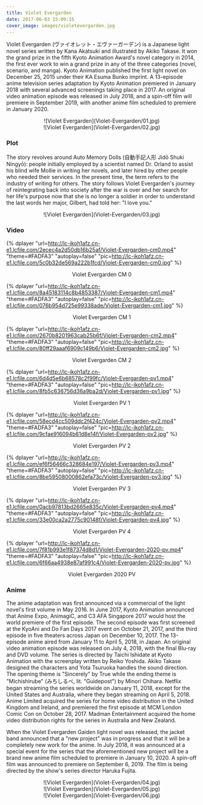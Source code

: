 ```yaml
---
title: Violet Evergarden
date: 2017-06-03 15:09:15
cover_image: images/violetevergarden.jpg
---
```

Violet Evergarden (ヴァイオレット・エヴァーガーデン) is a Japanese light novel series written by Kana Akatsuki and illustrated by Akiko Takase. It won the grand prize in the fifth Kyoto Animation Award's novel category in 2014, the first ever work to win a grand prize in any of the three categories (novel, scenario, and manga). Kyoto Animation published the first light novel on December 25, 2015 under their KA Esuma Bunko imprint.  A 13-episode anime television series adaptation by Kyoto Animation premiered in January 2018 with several advanced screenings taking place in 2017. An original video animation episode was released in July 2018, and a spin-off film will premiere in September 2019, with another anime film scheduled to premiere in January 2020.

<center>![Violet Evergarden](Violet-Evergarden/01.jpg)</center>

<center>![Violet Evergarden](Violet-Evergarden/02.jpg)</center>

### Plot
The story revolves around Auto Memory Dolls (自動手記人形 Jidō Shuki Ningyō): people initially employed by a scientist named Dr. Orland to assist his blind wife Mollie in writing her novels, and later hired by other people who needed their services. In the present time, the term refers to the industry of writing for others. The story follows Violet Evergarden's journey of reintegrating back into society after the war is over and her search for her life's purpose now that she is no longer a soldier in order to understand the last words her major, Gilbert, had told her: "I love you."

<center>![Violet Evergarden](Violet-Evergarden/03.jpg)</center>

### Video
{% dplayer "url=http://lc-ikoh1afz.cn-e1.lcfile.com/2ecec4a2d50db16b25af/Violet-Evergarden-cm0.mp4"  "theme=#FADFA3" "autoplay=false" "pic=http://lc-ikoh1afz.cn-e1.lcfile.com/5c0b32de569a222b1fcd/Violet-Evergarden-cm0.jpg" %}
<center>Violet Evergarden CM 0</center>

{% dplayer "url=http://lc-ikoh1afz.cn-e1.lcfile.com/8a45183114c8b4853387/Violet-Evergarden-cm1.mp4"  "theme=#FADFA3" "autoplay=false" "pic=http://lc-ikoh1afz.cn-e1.lcfile.com/076b954d725e99338ade/Violet-Evergarden-cm1.jpg" %}
<center>Violet Evergarden CM 1</center>

{% dplayer "url=http://lc-ikoh1afz.cn-e1.lcfile.com/2670b8201963cab25b6f/Violet-Evergarden-cm2.mp4"  "theme=#FADFA3" "autoplay=false" "pic=http://lc-ikoh1afz.cn-e1.lcfile.com/80ff29aaaf6909c149b6/Violet-Evergarden-cm2.jpg" %}
<center>Violet Evergarden CM 2</center>

{% dplayer "url=http://lc-ikoh1afz.cn-e1.lcfile.com/6d4d5e6b68578c2f99fc/Violet-Evergarden-pv1.mp4"  "theme=#FADFA3" "autoplay=false" "pic=http://lc-ikoh1afz.cn-e1.lcfile.com/8fb5c636756d36a9ba2d/Violet-Evergarden-pv1.jpg" %}
<center>Violet Evergarden PV 1</center>

{% dplayer "url=http://lc-ikoh1afz.cn-e1.lcfile.com/58ecd4cc509ddc2f424c/Violet-Evergarden-pv2.mp4"  "theme=#FADFA3" "autoplay=false" "pic=http://lc-ikoh1afz.cn-e1.lcfile.com/9cfae916094b61d8e14f/Violet-Evergarden-pv2.jpg" %}
<center>Violet Evergarden PV 2</center>


{% dplayer "url=http://lc-ikoh1afz.cn-e1.lcfile.com/ef6f56466c328684e197/Violet-Evergarden-pv3.mp4"  "theme=#FADFA3" "autoplay=false" "pic=http://lc-ikoh1afz.cn-e1.lcfile.com/8be59508000862efa73c/Violet-Evergarden-pv3.jpg" %}
<center>Violet Evergarden PV 3</center>

{% dplayer "url=http://lc-ikoh1afz.cn-e1.lcfile.com/0acb97813bd2665e835c/Violet-Evergarden-pv4.mp4"  "theme=#FADFA3" "autoplay=false" "pic=http://lc-ikoh1afz.cn-e1.lcfile.com/33e00ca2a2775c90148f/Violet-Evergarden-pv4.jpg" %}
<center>Violet Evergarden PV 4</center>

{% dplayer "url=http://lc-ikoh1afz.cn-e1.lcfile.com/7f81b993e1f87374d8d1/Violet-Evergarden-2020-pv.mp4"  "theme=#FADFA3" "autoplay=false" "pic=http://lc-ikoh1afz.cn-e1.lcfile.com/6f66aa4938e87af991c4/Violet-Evergarden-2020-pv.jpg" %}
<center>Violet Evergarden 2020 PV</center>

### Anime
The anime adaptation was first announced via a commercial of the light novel's first volume in May 2016. In June 2017, Kyoto Animation announced that Anime Expo, AnimagiC, and C3 AFA Singapore 2017 would host the world premiere of the first episode. The second episode was first screened at the KyoAni and Do Fan Days 2017 event on October 21, 2017, and the third episode in five theaters across Japan on December 10, 2017. The 13-episode anime aired from January 11 to April 5, 2018, in Japan. An original video animation episode was released on July 4, 2018, with the final Blu-ray and DVD volume. The series is directed by Taichi Ishidate at Kyoto Animation with the screenplay written by Reiko Yoshida. Akiko Takase designed the characters and Yota Tsuruoka handles the sound direction. The opening theme is "Sincerely" by True while the ending theme is "Michishirube" (みちしるべ, lit. "Guidepost") by Minori Chihara. Netflix began streaming the series worldwide on January 11, 2018, except for the United States and Australia, where they began streaming on April 5, 2018. Anime Limited acquired the series for home video distribution in the United Kingdom and Ireland, and premiered the first episode at MCM London Comic Con on October 28, 2017. Madman Entertainment acquired the home video distribution rights for the series in Australia and New Zealand.

When the Violet Evergarden Gaiden light novel was released, the jacket band announced that a "new project" was in progress and that it will be a completely new work for the anime. In July 2018, it was announced at a special event for the series that the aforementioned new project will be a brand new anime film scheduled to premiere in January 10, 2020. A spin-off film was announced to premiere on September 6, 2019. The film is being directed by the show's series director Haruka Fujita.

<center>![Violet Evergarden](Violet-Evergarden/04.jpg)</center>

<center>![Violet Evergarden](Violet-Evergarden/05.jpg)</center>

<center>![Violet Evergarden](Violet-Evergarden/06.jpg)</center>